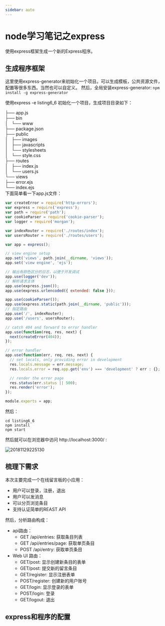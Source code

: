 ```yaml
---
sidebar: auto
---
```


# node学习笔记之express

使用express框架生成一个新的Express程序。 

## 生成程序框架
这里使用express-generator来初始化一个项目。可以生成模板，公共资源文件，配置等很多东西。当然也可以自定义。
然后，全局安装express-generator: 
```npm install -g express-generator```

使用express -e listing6_6 初始化一个项目，生成项目目录如下： 

├── app.js   
├── bin   
│   └── www    
├── package.json    
├── public    
│   ├── images    
│   ├── javascripts    
│   └── stylesheets   
│       └── style.css   
├── routes    
│   ├── index.js   
│   └── users.js   
└── views   
    ├── error.ejs    
    └── index.ejs    
下面简单看一下app.js文件：  
```js
var createError = require('http-errors');
var express = require('express');
var path = require('path');
var cookieParser = require('cookie-parser');
var logger = require('morgan');

var indexRouter = require('./routes/index');
var usersRouter = require('./routes/users');

var app = express();

// view engine setup
app.set('views', path.join(__dirname, 'views'));
app.set('view engine', 'ejs');

// 输出有颜色区分的日志，以便于开发调试
app.use(logger('dev'));
// 解析请求主体
app.use(express.json());
app.use(express.urlencoded({ extended: false }));

app.use(cookieParser());
app.use(express.static(path.join(__dirname, 'public')));
// 指定路由
app.use('/', indexRouter);
app.use('/users', usersRouter);

// catch 404 and forward to error handler
app.use(function(req, res, next) {
  next(createError(404));
});

// error handler
app.use(function(err, req, res, next) {
  // set locals, only providing error in development
  res.locals.message = err.message;
  res.locals.error = req.app.get('env') === 'development' ? err : {};

  // render the error page
  res.status(err.status || 500);
  res.render('error');
});

module.exports = app;
```
然后： 
```
cd listing6_6
npm install
npm start
```
然后就可以在浏览器中访问 http://localhost:3000/ : 

![20181129225130](http://static.hecun.site/20181129225130.png)

## 梳理下需求 
本次主要完成一个在线留言板的小应用：  
- 用户可以登录，注册，退出
- 用户可以发消息
- 可以分页浏览条目
- 支持认证简单的REAST API

然后，分析路由构成： 

- api路由： 
    - GET /api/entries:             获取条目列表
    - GET /api/entries/page:        获取单页条目
    - POST /api/entry:              获取单页条目
- Web UI 路由：
    - GET/post:                     显示创建新条目的表单
    - GET/post:                     提交新的留言条目
    - GET/register:                 显示注册表单
    - POST/register:                创建新的用户账号
    - GET/login:                    显示登录的表单
    - POST/login:                   登录
    - GET/logout:                   退出

## express和程序的配置

 